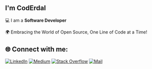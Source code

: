 ## I'm **CodErdal**
💻 I am a **Software Developer**

🌍 Embracing the World of Open Source, One Line of Code at a Time!


## 🌐 Connect with me:
[![LinkedIn](https://img.shields.io/badge/LinkedIn-%230077B5.svg?logo=linkedin&logoColor=white)](https://linkedin.com/in/muhammederdal) [![Medium](https://img.shields.io/badge/Medium-12100E?logo=medium&logoColor=white)](https://medium.com/@coderdal) [![Stack Overflow](https://img.shields.io/badge/-Stackoverflow-FE7A16?logo=stack-overflow&logoColor=white)](https://stackoverflow.com/users/15223969) [![Mail](https://img.shields.io/badge/mail-D14836?logo=gmail&logoColor=white)](mailto:contact@erdal.net.tr)
